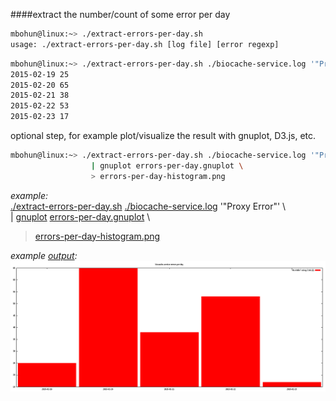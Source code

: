 ####extract the number/count of some error per day

```BASH
mbohun@linux:~> ./extract-errors-per-day.sh
usage: ./extract-errors-per-day.sh [log file] [error regexp]
```
```BASH
mbohun@linux:~> ./extract-errors-per-day.sh ./biocache-service.log '"Proxy Error"'
2015-02-19 25
2015-02-20 65
2015-02-21 38
2015-02-22 53
2015-02-23 17
```
optional step, for example plot/visualize the result with gnuplot, D3.js, etc.
```BASH
mbohun@linux:~> ./extract-errors-per-day.sh ./biocache-service.log '"Proxy Error"' \
                  | gnuplot errors-per-day.gnuplot \
                  > errors-per-day-histogram.png
```

*example:*  
[./extract-errors-per-day.sh](extract-errors-per-day.sh) [./biocache-service.log](biocache-service.log) '"Proxy Error"' \  
| [gnuplot](http://www.gnuplot.info) [errors-per-day.gnuplot](errors-per-day.gnuplot) \  
> [errors-per-day-histogram.png](errors-per-day-histogram.png)

*example [output](errors-per-day-histogram.png):*
![Alt text](https://raw.githubusercontent.com/mbohun/ala_biocache_test/master/test/test-errors-per-day/errors-per-day-histogram.png "example ouptut")
